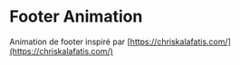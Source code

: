# Footer Animation

Animation de footer inspiré par [https://chriskalafatis.com/](https://chriskalafatis.com/)

<PreviewPlayground
  :html="() => import('./stories/app.twig')"
  :script="() => import('./stories/app.js?raw')"
  css=" "
  css-editor="false"
/>

